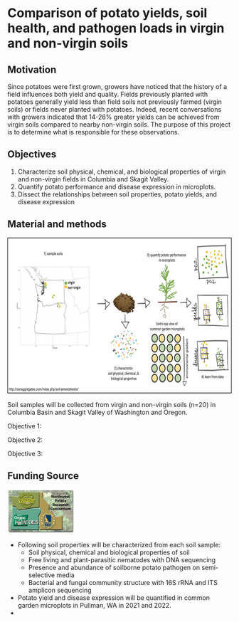 # Comparison of potato yields, soil health, and pathogen loads in virgin and non-virgin soils
## Motivation
Since potatoes were first grown, growers have noticed that the history of a field influences both yield and quality. Fields previously planted with potatoes generally yield less than field soils not previously farmed (virgin soils) or fields never planted with potatoes. Indeed, recent conversations with growers indicated that 14-26% greater yields can be achieved from virgin soils compared to nearby non-virgin soils. The purpose of this project is to determine what is responsible for these observations.  
## Objectives 
1. Characterize soil physical, chemical, and biological properties of virgin and non-virgin fields in Columbia and Skagit Valley.
2. Quantify potato performance and disease expression in microplots.
3. Dissect the relationships between soil properties, potato yields, and disease expression 
## Material and methods
<p align="left">
  <img width="700" height="350" src="Flowchart.png">
  </p>
Soil samples will be collected from virgin and non-virgin soils (n=20) in Columbia Basin and Skagit Valley of Washington and Oregon.

Objective 1:

Objective 2:

Objective 3: 

## Funding Source
<p align="left">
  <img width="150" height="100" src="ConsortiumBanner2.png">
  </p>

* Following soil properties will be characterized from each soil sample:
  * Soil physical, chemical and biological properties of soil
  * Free living and plant-parasitic nematodes with DNA sequencing
  * Presence and abundance of soilborne potato pathogen on semi-selective media
  * Bacterial and fungal community structure with 16S rRNA and ITS amplicon sequencing
* Potato yield and disease expression will be quantified in common garden microplots in Pullman, WA in 2021 and 2022.
* 
